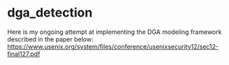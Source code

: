 # dga_detection

Here is my ongoing attempt at implementing the DGA modeling framework described in the paper below:
https://www.usenix.org/system/files/conference/usenixsecurity12/sec12-final127.pdf
